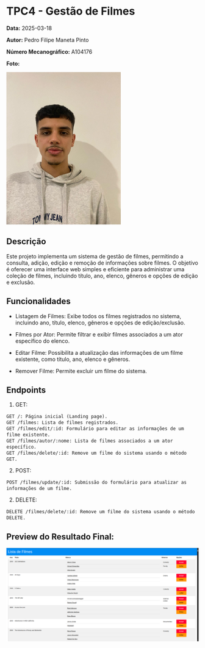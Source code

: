 # TPC4 - Gestão de Filmes

**Data:** 2025-03-18

**Autor:** Pedro Filipe Maneta Pinto

**Número Mecanográfico:** A104176

**Foto:**

![Foto](../images/image.jpg)  

## Descrição

Este projeto implementa um sistema de gestão de filmes, permitindo a consulta, adição, edição e remoção de informações sobre filmes. O objetivo é oferecer uma interface web simples e eficiente para administrar uma coleção de filmes, incluindo título, ano, elenco, gêneros e opções de edição e exclusão.



## Funcionalidades
- Listagem de Filmes: Exibe todos os filmes registrados no sistema, incluindo ano, título, elenco, gêneros e opções de edição/exclusão.

- Filmes por Ator: Permite filtrar e exibir filmes associados a um ator específico do elenco.

- Editar Filme: Possibilita a atualização das informações de um filme existente, como título, ano, elenco e gêneros.

- Remover Filme: Permite excluir um filme do sistema.

## Endpoints

1. GET:
```
GET /: Página inicial (Landing page).
GET /filmes: Lista de filmes registrados.
GET /filmes/edit/:id: Formulário para editar as informações de um filme existente.
GET /filmes/autor/:nome: Lista de filmes associados a um ator específico.
GET /filmes/delete/:id: Remove um filme do sistema usando o método GET.
```

2. POST:
```
POST /filmes/update/:id: Submissão do formulário para atualizar as informações de um filme.
```

2. DELETE:
```
DELETE /filmes/delete/:id: Remove um filme do sistema usando o método DELETE.
```

## Preview do Resultado Final:

![Preview](../images/tpc4.png)  
